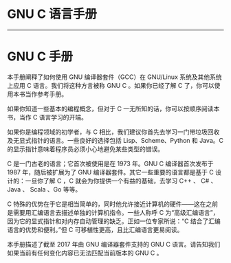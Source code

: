 # GNU C 语言手册

---

# GNU C 手册

本手册阐释了如何使用 GNU 编译器套件（GCC）在 GNU/Linux 系统及其他系统上应用 C 语言。我们将这种方言被称 GNU C 。如果你已经了解 C 了，你可以使用本书当作参考手册。

如果你知道一些基本的编程概念，但对于 C 一无所知的话，你可以按顺序阅读本书，当作 C 语言学习的开端。

如果你是编程领域的初学者，与 C 相比，我们建议你首先去学习一门带垃圾回收及无显式指针的语言。一些良好的选择包括 Lisp、Scheme、Python 和 Java。C 的显示指针意味着程序员必须小心地避免某些类型的错误。

C 是一门古老的语言；它首次被使用是在 1973 年。GNU C 编译器首次发布于 1987 年，随后被扩展为了 GNU 编译器套件。其它一些重要的语言都是基于 C 设计的：一旦你了解 C ，C 就会为你提供一个有益的基础，去学习 C++ 、 C# 、 Java 、 Scala 、Go 等等。

C 特殊的优势在于它是相当简单的，同时他允许接近计算机的硬件——这在之前是需要用汇编语言去描述单独的计算机指令。一些人称呼 C 为“高级汇编语言”，因为它的显式指针和对内存自动管理的缺乏。正如一位专家所说：“C 结合了汇编语言的优势和便利。”但 C 可移植性更高，且比汇编语言更易阅读。

本手册描述了截至 2017 年由 GNU 编译器套件支持的 GNU C 语言。请告知我们如果当前有任何变化内容已无法匹配当前版本的 GNU C 。


